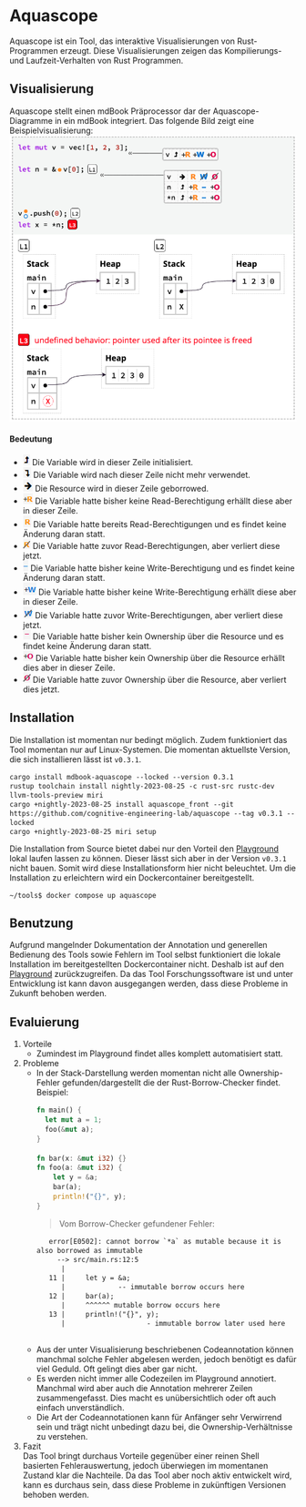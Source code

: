 # Aquascope
Aquascope ist ein Tool, das interaktive Visualisierungen von Rust-Programmen erzeugt. Diese Visualisierungen zeigen das Kompilierungs- und Laufzeit-Verhalten von Rust Programmen.


## Visualisierung
Aquascope stellt einen mdBook Präprocessor dar der Aquascope-Diagramme in ein mdBook integriert.
Das folgende Bild zeigt eine Beispielvisualisierung: <br>
![alt tag](https://github.com/michael-gleike/tools/blob/main/aquascope/pictures/example.png)


#### Bedeutung
- ![initialize.png](pictures/notation/initialize.png) Die Variable wird in dieser Zeile initialisiert.
- ![drop.png](pictures/notation/drop.png) Die Variable wird nach dieser Zeile nicht mehr verwendet.
- ![borrow.png](pictures/notation/borrow.png) Die Resource wird in dieser Zeile geborrowed.
- ![gainRead.png](pictures/notation/gainRead.png) Die Variable hatte bisher keine Read-Berechtigung erhällt diese aber in dieser Zeile.
- ![read.png](pictures/notation/read.png) Die Variable hatte bereits Read-Berechtigungen und es findet keine Änderung daran statt.
- ![dropRead.png](pictures/notation/dropRead.png) Die Variable hatte zuvor Read-Berechtigungen, aber verliert diese jetzt.
- ![noWrite.png](pictures/notation/noWrite.png) Die Variable hatte bisher keine Write-Berechtigung und es findet keine Änderung daran statt.
- ![gainWrite.png](pictures/notation/gainWrite.png) Die Variable hatte bisher keine Write-Berechtigung erhällt diese aber in dieser Zeile.
- ![dropWrite.png](pictures/notation/dropWrite.png) Die Variable hatte zuvor Write-Berechtigungen, aber verliert diese jetzt.
- ![noOwner.png](pictures/notation/noOwner.png) Die Variable hatte bisher kein Ownership über die Resource und es findet keine Änderung daran statt.
- ![gainOwner.png](pictures/notation/gainOwner.png) Die Variable hatte bisher kein Ownership über die Resource erhällt dies aber in dieser Zeile.
- ![dropOwner.png](pictures/notation/dropOwner.png) Die Variable hatte zuvor Ownership über die Resource, aber verliert dies jetzt.

## Installation
Die Installation ist momentan nur bedingt möglich. Zudem funktioniert das Tool momentan nur auf Linux-Systemen. Die momentan aktuellste Version, die sich installieren lässt ist ``v0.3.1``.
````shell
cargo install mdbook-aquascope --locked --version 0.3.1
rustup toolchain install nightly-2023-08-25 -c rust-src rustc-dev llvm-tools-preview miri
cargo +nightly-2023-08-25 install aquascope_front --git https://github.com/cognitive-engineering-lab/aquascope --tag v0.3.1 --locked
cargo +nightly-2023-08-25 miri setup
````
Die Installation from Source bietet dabei nur den Vorteil den [Playground](https://cognitive-engineering-lab.github.io/aquascope/) lokal laufen lassen zu können. Dieser lässt sich aber in der Version ``v0.3.1`` nicht bauen. Somit wird diese Installationsform hier nicht beleuchtet.
Um die Installation zu erleichtern wird ein Dockercontainer bereitgestellt.
````shell
~/tools$ docker compose up aquascope
````

## Benutzung
Aufgrund mangelnder Dokumentation der Annotation und generellen Bedienung des Tools sowie Fehlern im Tool selbst funktioniert die lokale Installation im bereitgestellten Dockercontainer nicht. Deshalb ist auf den [Playground](https://cognitive-engineering-lab.github.io/aquascope/) zurückzugreifen. Da das Tool Forschungssoftware ist und unter Entwicklung ist kann davon ausgegangen werden, dass diese Probleme in Zukunft behoben werden.

## Evaluierung
1. Vorteile
    - Zumindest im Playground findet alles komplett automatisiert statt.
2. Probleme
    - In der Stack-Darstellung werden momentan nicht alle Ownership-Fehler gefunden/dargestellt die der Rust-Borrow-Checker findet. Beispiel:
        ````rust
        fn main() {
          let mut a = 1;
          foo(&mut a);
        }
        
        fn bar(x: &mut i32) {}
        fn foo(a: &mut i32) {
            let y = &a;
            bar(a);
            println!("{}", y);
        }
        ````
         > Vom Borrow-Checker gefundener Fehler:
         ````shell
            error[E0502]: cannot borrow `*a` as mutable because it is also borrowed as immutable
              --> src/main.rs:12:5
               |
            11 |     let y = &a;
               |             -- immutable borrow occurs here
            12 |     bar(a);
               |     ^^^^^^ mutable borrow occurs here
            13 |     println!("{}", y);
               |                    - immutable borrow later used here
            
         ````
    - Aus der unter Visualisierung beschriebenen Codeannotation können manchmal solche Fehler abgelesen werden, jedoch benötigt es dafür viel Geduld. Oft gelingt dies aber gar nicht.
    - Es werden nicht immer alle Codezeilen im Playground annotiert. Manchmal wird aber auch die Annotation mehrerer Zeilen zusammengefasst. Dies macht es unübersichtlich oder oft auch einfach unverständlich.
    - Die Art der Codeannotationen kann für Anfänger sehr Verwirrend sein und trägt nicht unbedingt dazu bei, die Ownership-Verhältnisse zu verstehen.
3. Fazit <br>
Das Tool bringt durchaus Vorteile gegenüber einer reinen Shell basierten Fehlerauswertung, jedoch überwiegen im momentanen Zustand klar die Nachteile. Da das Tool aber noch aktiv entwickelt wird, kann es durchaus sein, dass diese Probleme in zukünftigen Versionen behoben werden.
